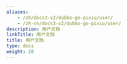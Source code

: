 ```yaml
---
aliases:
    - /zh/docs3-v2/dubbo-go-pixiu/user/
    - /zh-cn/docs3-v2/dubbo-go-pixiu/user/
description: 用户文档
linkTitle: 用户文档
title: 用户文档
type: docs
weight: 20
---
```


